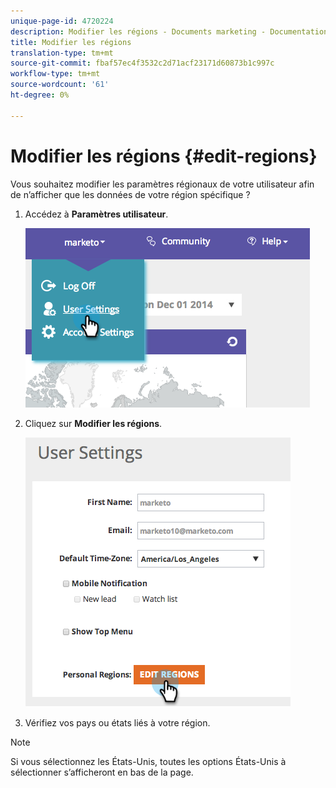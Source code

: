 ```yaml
---
unique-page-id: 4720224
description: Modifier les régions - Documents marketing - Documentation du produit
title: Modifier les régions
translation-type: tm+mt
source-git-commit: fbaf57ec4f3532c2d71acf23171d60873b1c997c
workflow-type: tm+mt
source-wordcount: '61'
ht-degree: 0%

---
```



# Modifier les régions {#edit-regions}

Vous souhaitez modifier les paramètres régionaux de votre utilisateur afin de n’afficher que les données de votre région spécifique ?

1. Accédez à **Paramètres utilisateur**.

   ![](assets/image2014-12-1-23-3a8-3a40.png)

1. Cliquez sur **Modifier les régions**.

   ![](assets/image2014-12-3-18-3a55-3a25.png)

1. Vérifiez vos pays ou états liés à votre région.

>[!NOTE]
>
>Si vous sélectionnez les États-Unis, toutes les options États-Unis à sélectionner s’afficheront en bas de la page.
